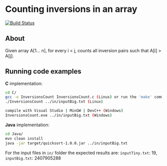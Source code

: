 Counting inversions in an array
===================
[![Build Status](https://secure.travis-ci.org/bogcon/AlgorithmsAndApplications.png?branch=master)](http://travis-ci.org/bogcon/AlgorithmsAndApplications)

About
------------
Given array A[1... n], for every i < j, counts all inversion pairs such that A[i] > A[j].

Running code examples
------------
**C** implementation:
```sh
cd C/
gcc -o InversionsCount InversionsCount.c (Linux) or run the 'make' command
./InversionsCount ../in/inputBig.txt (Linux)

compile with Visual Studio | MinGW | DevC++ (Windows) 
InversionsCount.exe ../in/inputBig.txt (Windows)
```
**Java** implementation:
```sh
cd Java/
mvn clean install
java -jar target/quicksort-1.0.0.jar ../in/inputBig.txt
```

For the input files in `in/` folder the expected results are: `inputTiny.txt`: 19, `inputBig.txt`: 2407905288
